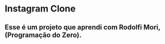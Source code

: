 <h1> Instagram Clone </h1>
<h2> Esse é um projeto que aprendi com Rodolfi Mori, (Programação do Zero).
